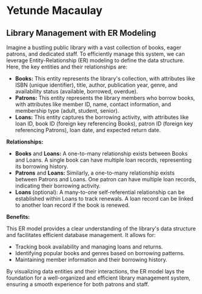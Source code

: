 # Yetunde Macaulay
## Library Management with ER Modeling

Imagine a bustling public library with a vast collection of books, eager patrons, and dedicated staff. To efficiently manage this system, we can leverage Entity-Relationship (ER) modeling to define the data structure. Here, the key entities and their relationships are:

* **Books:** This entity represents the library's collection, with attributes like ISBN (unique identifier), title, author, publication year, genre, and availability status (available, borrowed, overdue).
* **Patrons:** This entity represents the library members who borrow books, with attributes like member ID, name, contact information, and membership type (adult, student, senior).
* **Loans:** This entity captures the borrowing activity, with attributes like loan ID, book ID (foreign key referencing Books), patron ID (foreign key referencing Patrons), loan date, and expected return date.

**Relationships:**

- **Books** and **Loans:** A one-to-many relationship exists between Books and Loans. A single book can have multiple loan records, representing its borrowing history.
- **Patrons** and **Loans:** Similarly, a one-to-many relationship exists between Patrons and Loans. One patron can have multiple loan records, indicating their borrowing activity.
- **Loans** (optional): A many-to-one self-referential relationship can be established within Loans to track renewals. A loan record can be linked to another loan record if the book is renewed.

**Benefits:**

This ER model provides a clear understanding of the library's data structure and facilitates efficient database management. It allows for:

* Tracking book availability and managing loans and returns.
* Identifying popular books and genres based on borrowing patterns.
* Maintaining member information and their borrowing history.

By visualizing data entities and their interactions, the ER model lays the foundation for a well-organized and efficient library management system, ensuring a smooth experience for both patrons and staff.
